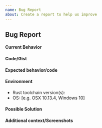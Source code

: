 ```yaml
---
name: Bug Report
about: Create a report to help us improve
---
```

<!--- Provide a general summary of the issue in the Title above -->
## Bug Report

#### Current Behavior
<!--- A clear and concise description of the behavior -->


#### Code/Gist
<!--- Any code, gist links, or repo links you have available that would be helpful for debugging -->


#### Expected behavior/code
<!--- A clear and concise description of what you expected to happen (or code). -->


#### Environment
<!--
- Rust toolchain version(s): [e.g. nightly-2018-10-01-x86_64-apple-darwin]
- OS: [e.g. OSX 10.13.4, Windows 10]
-->
- Rust toolchain version(s):
- OS: [e.g. OSX 10.13.4, Windows 10]

#### Possible Solution
<!--- Only if you have suggestions on a fix for the bug -->

#### Additional context/Screenshots
<!--- Add any other context about the problem here. If applicable, add screenshots to help explain. -->